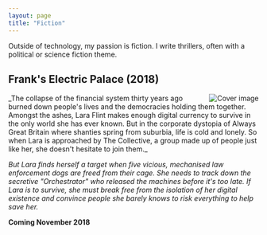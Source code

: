 ```yaml
---
layout: page
title: "Fiction"
---
```


Outside of technology, my passion is fiction. I write thrillers, often with a political or science fiction theme.

## Frank's Electric Palace (2018)
<img src="https://az761005.vo.msecnd.net/uploads/adhoc/franks-electric-palace.jpg" alt="Cover image" title="" style="float:right;margin-left:10px" />
_The collapse of the financial system thirty years ago burned down people's lives and the democracies holding them together. Amongst the ashes, Lara Flint makes enough digital currency to survive in the only world she has ever known. But in the corporate dystopia of Always Great Britain where shanties spring from suburbia, life is cold and lonely. So when Lara is approached by The Collective, a group made up of people just like her, she doesn't hesitate to join them._

_But Lara finds herself a target when five vicious, mechanised law enforcement dogs are freed from their cage. She needs to track down the secretive "Orchestrator" who released the machines before it's too late. If Lara is to survive, she must break free from the isolation of her digital existence and convince people she barely knows to risk everything to help save her._

**Coming November 2018**
